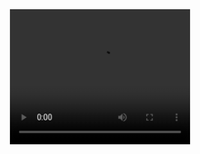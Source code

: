 <div style="text-align: center;">
  <video controls width="320" height="240" src="https://www.w3schools.com/html/mov_bbb.mp4"></video>
</div>
